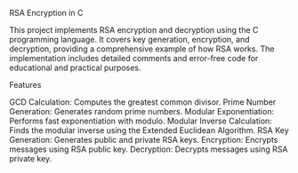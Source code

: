 RSA Encryption in C

This project implements RSA encryption and decryption using the C programming language. It covers key generation, encryption, and decryption, providing a comprehensive example of how RSA works. The implementation includes detailed comments and error-free code for educational and practical purposes.

Features

GCD Calculation: Computes the greatest common divisor.
Prime Number Generation: Generates random prime numbers.
Modular Exponentiation: Performs fast exponentiation with modulo.
Modular Inverse Calculation: Finds the modular inverse using the Extended Euclidean Algorithm.
RSA Key Generation: Generates public and private RSA keys.
Encryption: Encrypts messages using RSA public key.
Decryption: Decrypts messages using RSA private key.
